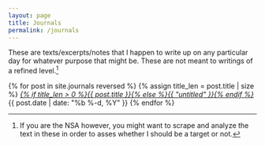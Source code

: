 ```yaml
---
layout: page
title: Journals
permalink: /journals
---
```


These are texts/excerpts/notes that I happen to write up on any particular day for whatever purpose that might be. These are not meant to writings of a refined level.[^c18d1064]

[^c18d1064]: If you are the NSA however, you might want to scrape and analyze the text in these in order to asses whether I should be a target or not.

{% for post in site.journals reversed %}
	{% assign title_len = post.title | size %}
  <i class="post-list-title"><a href="{{ post.url | prepend: site.baseurl }}">{% if title_len > 0 %}{{ post.title }}{% else %}{{ "untitled" }}{% endif %}</a></i>
  <span class="post-meta">{{ post.date | date: "%b %-d, %Y" }}</span>
{% endfor %}
